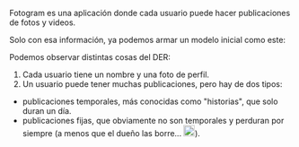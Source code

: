 Fotogram es una aplicación donde cada usuario puede hacer publicaciones de fotos y videos.

Solo con esa información, ya podemos armar un modelo inicial como este:

<div
  class='mu-erd'
  data-entities='{
    "publicaciones": {
      "id_publicacion": {
        "type": "Integer",
        "pk": true
      },
      "foto_video_url": {
        "type": "Text"
      },
      "id_duenio": {
        "type": "Integer",
        "pk": false,
        "fk": {
          "to": { "entity": "usuarios", "column": "id_usuario" },
          "type": "many_to_one"
        }
      },
      "fecha": {
        "type": "Text"
      },
      "es_temporal": {
        "type": "Integer"
      }
    },
    "usuarios": {
      "id_usuario": {
        "type": "Integer",
        "pk": true
      },
      "nombre_usuario": {
        "type": "Text"
      },
      "foto_perfil_url": {
        "type": "Text"
      }
    }
  }'>
</div>

Podemos observar distintas cosas del DER:

1. Cada usuario tiene un nombre y una foto de perfil.
2. Un usuario puede tener muchas publicaciones, pero hay de dos tipos:
  * publicaciones temporales, más conocidas como "historias", que solo duran un día.
  * publicaciones fijas, que obviamente no son temporales y perduran por siempre (a menos que el dueño las borre... <img src="/assets/emojis/stuck_out_tongue_winking_eye.png" class="emoji" title="stuck_out_tongue_winking_eye" alt="stuck_out_tongue_winking_eye" height="20" width="20">).
  
